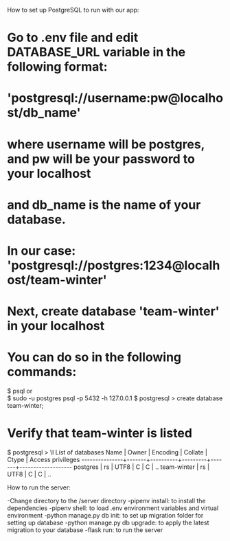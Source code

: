 How to set up PostgreSQL to run with our app:

# Go to .env file and edit DATABASE_URL variable in the following format:
# 'postgresql://username:pw@localhost/db_name'
# where username will be postgres, and pw will be your password to your localhost
# and db_name is the name of your database.

# In our case: 'postgresql://postgres:1234@localhost/team-winter'

# Next, create database 'team-winter' in your localhost 
# You can do so in the following commands:
$ psql
or  
$ sudo -u postgres psql -p 5432 -h 127.0.0.1
$ postgresql > create database team-winter;

# Verify that team-winter is listed
$ postgresql > \l
                           List of databases
     Name      | Owner | Encoding | Collate | Ctype | Access privileges
---------------+-------+----------+---------+-------+-------------------
 postgres      | rs    | UTF8     | C       | C     |
..
 team-winter   | rs    | UTF8     | C       | C     |
..


How to run the server:

-Change directory to the /server directory
-pipenv install: to install the dependencies
-pipenv shell: to load .env environment variables and virtual environment 
-python manage.py db init: to set up migration folder for setting up database
-python manage.py db upgrade: to apply the latest migration to your database
-flask run: to run the server